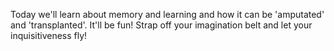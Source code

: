 Today we'll learn about memory and learning and how it can be 'amputated' and 'transplanted'. 
It'll be fun!
Strap off your imagination belt and let your inquisitiveness fly!
